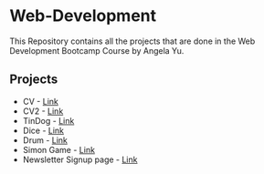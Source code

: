 # Web-Development

This Repository contains all the projects that are done in the Web Development Bootcamp Course by Angela Yu. 

## Projects

- CV - [Link](https://god-of-mischief.github.io/Web-Development/cv/index.html)
- CV2 - [Link](https://god-of-mischief.github.io/Web-Development/cv2/index.html)
- TinDog - [Link](https://god-of-mischief.github.io/Web-Development/TinDog/index.html)
- Dice - [Link](https://god-of-mischief.github.io/Web-Development/Dice/index.html)
- Drum - [Link](https://god-of-mischief.github.io/Web-Development/Drum/index.html)
- Simon Game - [Link](https://god-of-mischief.github.io/Web-Development/SimonGame/index.html)
- Newsletter Signup page - [Link](https://radiant-headland-10327.herokuapp.com/)
